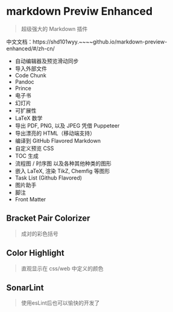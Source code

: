 ﻿﻿
# markdown Previw Enhanced

>超级强大的 Markdown 插件

中文文档：https://shd101wyy.~~~~github.io/markdown-preview-enhanced/#/zh-cn/

* 自动编辑器及预览滑动同步
* 导入外部文件
* Code Chunk
* Pandoc
* Prince
* 电子书
* 幻灯片
* 可扩展性
* LaTeX 数学
* 导出 PDF, PNG, 以及 JPEG 凭借 Puppeteer
* 导出漂亮的 HTML（移动端支持）
* 编译到 GitHub Flavored Markdown
* 自定义预览 CSS
* TOC 生成
* 流程图 / 时序图 以及各种其他种类的图形
* 嵌入 LaTeX, 渲染 TikZ, Chemfig 等图形
* Task List (Github Flavored)
* 图片助手
* 脚注
* Front Matter

##  Bracket Pair Colorizer 
>成对的彩色括号

## Color Highlight  
>直观显示在 css/web 中定义的颜色

## SonarLint
> 使用esLint后也可以愉快的开发了

